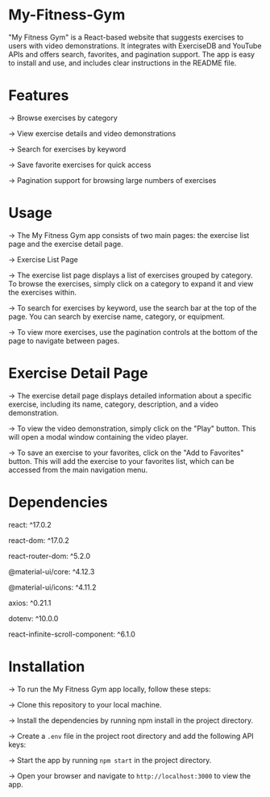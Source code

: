 # My-Fitness-Gym
"My Fitness Gym" is a React-based website that suggests exercises to users with video demonstrations. It integrates with ExerciseDB and YouTube APIs and offers search, favorites, and pagination support. The app is easy to install and use, and includes clear instructions in the README file.


# Features
-> Browse exercises by category

-> View exercise details and video demonstrations

-> Search for exercises by keyword

-> Save favorite exercises for quick access

-> Pagination support for browsing large numbers of exercises


# Usage
-> The My Fitness Gym app consists of two main pages: the exercise list page and the exercise detail page.

 -> Exercise List Page
 
 -> The exercise list page displays a list of exercises grouped by category. To browse the exercises, simply click on a category to expand it and view the exercises within.

 -> To search for exercises by keyword, use the search bar at the top of the page. You can search by exercise name, category, or equipment.

 -> To view more exercises, use the pagination controls at the bottom of the page to navigate between pages.

# Exercise Detail Page
 -> The exercise detail page displays detailed information about a specific exercise, including its name, category, description, and a video demonstration.

 -> To view the video demonstration, simply click on the "Play" button. This will open a modal window containing the video player.

 -> To save an exercise to your favorites, click on the "Add to Favorites" button. This will add the exercise to your favorites list, which can be accessed from the main navigation menu.

# Dependencies
 react: ^17.0.2
 
 react-dom: ^17.0.2
 
 react-router-dom: ^5.2.0
 
 @material-ui/core: ^4.12.3
 
 @material-ui/icons: ^4.11.2
 
 axios: ^0.21.1
 
 dotenv: ^10.0.0
 
 react-infinite-scroll-component: ^6.1.0
 
 
# Installation
 -> To run the My Fitness Gym app locally, follow these steps:

 -> Clone this repository to your local machine.

 -> Install the dependencies by running npm install in the project directory.

 -> Create a `.env` file in the project root directory and add the following API keys:

 
 -> Start the app by running `npm start` in the project directory.

 ->   Open your browser and navigate to `http://localhost:3000` to view the app.
